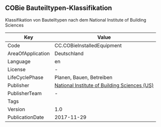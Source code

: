 ## COBie Bauteiltypen-Klassifikation
Klassifikation von Bauteiltypen nach dem National Institute of Building Sciences

Key | Value |
--|--|
Code | CC.COBieInstalledEquipment |  
AreaOfApplication | Deutschland |  
Language | en |  
License | - |  
LifeCyclePhase | Planen, Bauen, Betreiben |  
Publisher | [National Institute of Building Sciences (US)](https://www.cafm-connect.org) |  
PublisherTeam | - |  
Tags |  |  
Version | 1.0 |  
PublicationDate | 2017-11-29 |  

